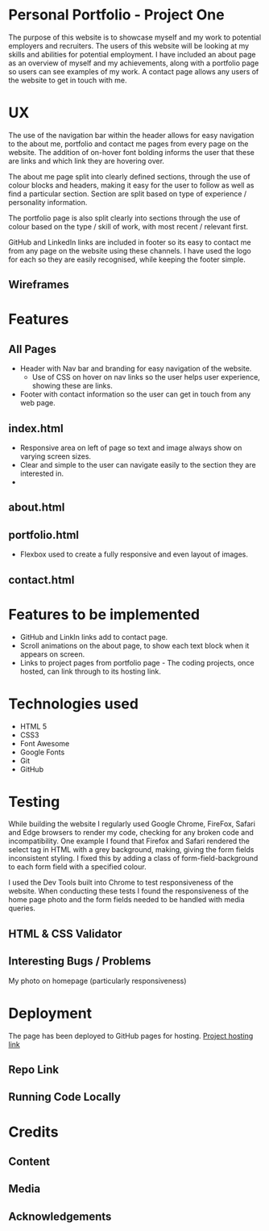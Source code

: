 
<!-- Criteria 

Write a README.md file for your project that explains what the project does and the value that it provides to its users. Attribute any code from other sources. Document all testing procedures and findings. -->

# Personal Portfolio - Project One
<!-- explains what the project does and the value that it provides to its users. -->


The purpose of this website is to showcase myself and my work to potential employers and recruiters. The users of this website will be looking at my skills and abilities for potential employment. I have included an about page as an overview of myself and my achievements, along with a portfolio page so users can see examples of my work. A contact page allows any users of the website to get in touch with me.

# UX

 The use of the navigation bar within the header allows for easy navigation to the about me, portfolio and contact me pages from every page on the website. The addition of on-hover font bolding informs the user that these are links and which link they are hovering over.

The about me page split into clearly defined sections, through the use of colour blocks and headers, making it easy for the user to follow as well as find a particular section. Section are split based on type of experience / personality information. 

The portfolio page is also split clearly into sections through the use of colour based on the type / skill of work, with most recent / relevant first.  

GitHub and LinkedIn links are included in footer so its easy to contact me from any page on the website using these channels. I have used the logo for each so they are easily recognised, while keeping the footer simple.

## Wireframes

# Features
## All Pages
* Header with Nav bar and branding for easy navigation of the website. 
    * Use of CSS on hover on nav links so the user helps user experience, showing these are links. 
* Footer with contact information so the user can get in touch from any web page. 

## index.html
* Responsive area on left of page so text and image always show on varying screen sizes. 
* Clear and simple to the user can navigate easily to the section they are interested in. 
* 

## about.html


## portfolio.html
* Flexbox used to create a fully responsive and even layout of images. 
## contact.html

# Features to be implemented
* GitHub and LinkIn links add to contact page.
* Scroll animations on the about page, to show each text block when it appears on screen. 
* Links to project pages from portfolio page - The coding projects, once hosted, can link through to its hosting link.

# Technologies used
* HTML 5
* CSS3
* Font Awesome
* Google Fonts
* Git
* GitHub

# Testing
While building the website I regularly used Google Chrome, FireFox, Safari and Edge browsers to render my code, checking for any broken code and incompatibility. One example I found that Firefox and Safari rendered the select tag in HTML with a grey background, making, giving the form fields inconsistent styling. I fixed this by adding a class of form-field-background to each form field with a specified colour. 

I used the Dev Tools built into Chrome to test responsiveness of the website. When conducting these tests I found the responsiveness of the home page photo and the form fields needed to be handled with media queries. 

## HTML & CSS Validator   

## Interesting Bugs / Problems
My photo on homepage (particularly responsiveness)
# Deployment

The page has been deployed to GitHub pages for hosting. 
[Project hosting link](https://nkpe.github.io/Personal_Portfolio/index.html "Project hosted on Github Pages")

## Repo Link

## Running Code Locally

# Credits

## Content

## Media
 
## Acknowledgements 

